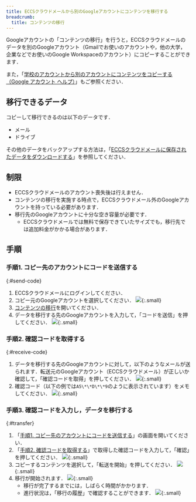 ```yaml
---
title: ECCSクラウドメールから別のGoogleアカウントにコンテンツを移行する
breadcrumb:
  title: コンテンツの移行
---
```


Googleアカウントの「コンテンツの移行」を行うと，ECCSクラウドメールのデータを別のGoogleアカウント（Gmailでお使いのアカウントや，他の大学，企業などでお使いのGoogle Workspaceのアカウント）にコピーすることができます．

また，「[学校のアカウントから別のアカウントにコンテンツをコピーする（Google アカウント ヘルプ）](https://support.google.com/accounts/answer/6386856)」もご参照ください．

## 移行できるデータ

コピーして移行できるのは以下のデータです．

* メール
* ドライブ

その他のデータをバックアップする方法は，「[ECCSクラウドメールに保存されたデータをダウンロードする](../download/)」を参照してください．

## 制限

* ECCSクラウドメールのアカウント喪失後は行えません．
* コンテンツの移行を実施する時点で，ECCSクラウドメール外のGoogleアカウントを持っている必要があります．
* 移行先のGoogleアカウントに十分な空き容量が必要です．
  * ECCSクラウドメールでは無料で保存できていたサイズでも，移行先では追加料金がかかる場合があります．

## 手順

### 手順1. コピー先のアカウントにコードを送信する
{:#send-code}

1. ECCSクラウドメールにログインしてください．
1. コピー元のGoogleアカウントを選択してください．
   ![](./01.png){:.small}
1. [コンテンツの移行](https://takeout.google.com/transfer)を開いてください．
1. データを移行する先のGoogleアカウントを入力して，「コードを送信」を押してください．
   ![](./03.png){:.small}

### 手順2. 確認コードを取得する
{:#receive-code}

1. データを移行する先のGoogleアカウントに対して，以下のようなメールが送られます．転送元のGoogleアカウント（ECCSクラウドメール）が正しいか確認して，「確認コードを取得」を押してください．
   ![](./04.png){:.small}
1. 確認コード（以下の例では`A5\*\*D\*\*9`のように表示されています）をメモしてください．
   ![](./05.png){:.small}

### 手順3. 確認コードを入力し，データを移行する
{:#transfer}

1. 「[手順1. コピー先のアカウントにコードを送信する](#send-code)」の画面を開いてください．
1. 「[手順2. 確認コードを取得する](#receive-code)」で取得した確認コードを入力して，「確認」を押してください．
   ![](./06.png){:.small}
1. コピーするコンテンツを選択して，「転送を開始」を押してください．
   ![](./07.png){:.small}
1. 移行が開始されます．
   ![](./08.png){:.small}
   - 移行が完了するまでには，しばらく時間がかかります．
   - 進行状況は，「移行の履歴」で確認することができます．
     ![](./09.png){:.small}
